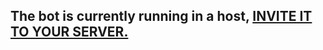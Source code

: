 ## The bot is currently running in a host, [INVITE IT TO YOUR SERVER.](https://discord.com/api/oauth2/authorize?client_id=821129463462625300&permissions=318528&scope=bot)
